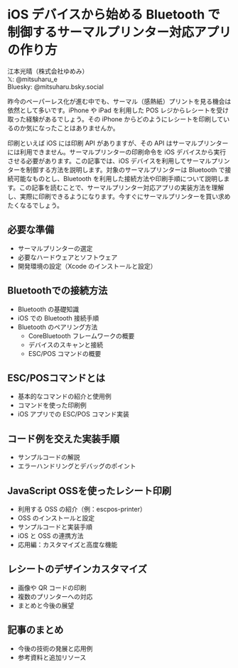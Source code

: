 # iOS デバイスから始める Bluetooth で制御するサーマルプリンター対応アプリの作り方

<div class="author-info">
江本光晴（株式会社ゆめみ）<BR />
𝕏: @mitsuharu_e<BR />
Bluesky: @mitsuharu.bsky.social
</div>

昨今のペーパーレス化が進む中でも、サーマル（感熱紙）プリントを見る機会は依然として多いです。iPhone や iPad を利用した POS レジからレシートを受け取った経験があるでしょう。その iPhone からどのようにレシートを印刷しているのか気になったことはありませんか。

印刷といえば iOS には印刷 API がありますが、その API はサーマルプリンターには利用できません。サーマルプリンターの印刷命令を iOS デバイスから実行させる必要があります。この記事では、iOS デバイスを利用してサーマルプリンターを制御する方法を説明します。対象のサーマルプリンターは Bluetooth で接続可能なものとし、Bluetooth を利用した接続方法や印刷手順について説明します。この記事を読むことで、サーマルプリンター対応アプリの実装方法を理解し、実際に印刷できるようになります。今すぐにサーマルプリンターを買い求めたくなるでしょう。

## 必要な準備

- サーマルプリンターの選定
- 必要なハードウェアとソフトウェア
- 開発環境の設定（Xcode のインストールと設定）

## Bluetoothでの接続方法

- Bluetooth の基礎知識
- iOS での Bluetooth 接続手順
- Bluetooth のペアリング方法
    - CoreBluetooth フレームワークの概要
    - デバイスのスキャンと接続
    - ESC/POS コマンドの概要

## ESC/POSコマンドとは

- 基本的なコマンドの紹介と使用例
- コマンドを使った印刷例
- iOS アプリでの ESC/POS コマンド実装

## コード例を交えた実装手順

- サンプルコードの解説
- エラーハンドリングとデバッグのポイント

## JavaScript OSSを使ったレシート印刷

- 利用する OSS の紹介（例：escpos-printer）
- OSS のインストールと設定
- サンプルコードと実装手順
- iOS と OSS の連携方法
- 応用編：カスタマイズと高度な機能

## レシートのデザインカスタマイズ

- 画像や QR コードの印刷
- 複数のプリンターへの対応
- まとめと今後の展望

## 記事のまとめ

- 今後の技術の発展と応用例
- 参考資料と追加リソース
